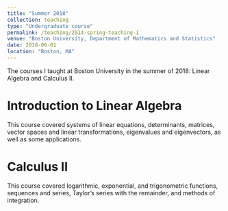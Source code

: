 ```yaml
---
title: "Summer 2018"
collection: teaching
type: "Undergraduate course"
permalink: /teaching/2014-spring-teaching-1
venue: "Boston University, Department of Mathematics and Statistics"
date: 2018-06-01
location: "Boston, MA"
---
```


The courses I taught at Boston University in the summer of 2018: Linear Algebra and Calculus II.

Introduction to Linear Algebra
======
This course covered systems of linear equations, determinants, matrices, vector spaces and
linear transformations, eigenvalues and eigenvectors, as well as some applications.

Calculus II
======
This course covered logarithmic, exponential, and trigonometric functions, sequences and series, Taylor’s series
with the remainder, and methods of integration.
